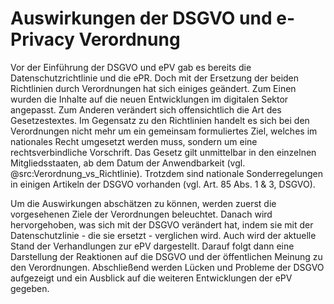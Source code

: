 # Auswirkungen der DSGVO und e-Privacy Verordnung

Vor der Einführung der DSGVO und ePV gab es bereits die Datenschutzrichtlinie und die ePR. Doch mit der Ersetzung der beiden Richtlinien durch Verordnungen hat sich einiges geändert. Zum Einen wurden die Inhalte auf die neuen Entwicklungen im digitalen Sektor angepasst. Zum Anderen verändert sich offensichtlich die Art des Gesetzestextes. Im Gegensatz zu den Richtlinien handelt es sich bei den Verordnungen nicht mehr um ein gemeinsam formuliertes Ziel, welches im nationales Recht umgesetzt werden muss, sondern um eine rechtsverbindliche Vorschrift. Das Gesetz gilt unmittelbar in den einzelnen Mitgliedsstaaten, ab dem Datum der Anwendbarkeit (vgl. @src:Verordnung_vs_Richtlinie). Trotzdem sind nationale Sonderregelungen in einigen Artikeln der DSGVO vorhanden (vgl. Art. 85 Abs. 1 & 3, DSGVO).

Um die Auswirkungen abschätzen zu können, werden zuerst die vorgesehenen Ziele der Verordnungen beleuchtet. Danach wird hervorgehoben, was sich mit der DSGVO verändert hat, indem sie mit der Datenschutzlinie - die sie ersetzt - verglichen wird. Auch wird der aktuelle Stand der Verhandlungen zur ePV dargestellt. Darauf folgt dann eine Darstellung der Reaktionen auf die DSGVO und der öffentlichen Meinung zu den Verordnungen. Abschließend werden Lücken und Probleme der DSGVO aufgezeigt und ein Ausblick auf die weiteren Entwicklungen der ePV gegeben.
